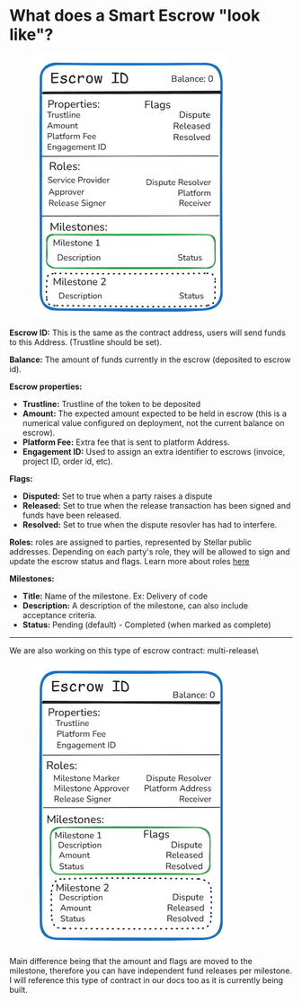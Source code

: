 # What does a Smart Escrow "look like"?

<figure><img src="../../.gitbook/assets/image (23).png" alt=""><figcaption></figcaption></figure>

**Escrow ID:** This is the same as the contract address, users will send funds to this Address. (Trustline should be set).

**Balance:** The amount of funds currently in the escrow (deposited to escrow id).

**Escrow properties:**&#x20;

* **Trustline:** Trustline of the token to be deposited
* **Amount:** The expected amount expected to be held in escrow (this is a numerical value configured on deployment, not the current balance on escrow).
* **Platform Fee:** Extra fee that is sent to platform Address.&#x20;
* **Engagement ID:** Used to assign an extra identifier to escrows (invoice, project ID, order id, etc).

**Flags:**&#x20;

* **Disputed:** Set to true when a party raises a dispute
* **Released:** Set to true when the release transaction has been signed and funds have been released.
* **Resolved:** Set to true when the dispute resovler has had to interfere.

**Roles:** roles are assigned to parties, represented by Stellar public addresses. Depending on each party's role, they will be allowed to sign and update the escrow status and flags. Learn more about roles [here](../roles-in-trustless-work.md)

**Milestones:** &#x20;

* **Title:** Name of the milestone. Ex: Delivery of code
* **Description:** A description of the milestone, can also include acceptance criteria.&#x20;
* **Status:** Pending (default) - Completed (when marked as complete)

***

We are also working on this type of escrow contract: multi-release\


<figure><img src="../../.gitbook/assets/image (1) (1) (1) (1) (1).png" alt=""><figcaption></figcaption></figure>

Main difference being that the amount and flags are moved to the milestone, therefore you can have independent fund releases per milestone. I will reference this type of contract in our docs too as it is currently being built.

